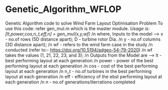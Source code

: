 # Genetic_Algorithm_WFLOP
Genetic Algorithm code to solve Wind Farm Layout Optimisation Problem 
To use this code: refer gen_mul.m which is the master module.
*Usage is: [lt,power,cos,n_t,eff,n] = gen_mul(x,y,wf)* 
/n where, Inputs to the model --> x - no.of rows (5D distance apart); D - turbine rotor Dia.
/n                               y - no.of columns (3D distance apart);
/n                               wf - refers to the wind farm case in the study
/n                                    conducted (refer to:- https://doi.org/10.5194/adgeo-54-79-2020)
/n                                    wf takes the values (1, 21, 22, 23, and 3);
/n       Outputs from the Model are --> lt - best performing layout at each generation
/n                                      power - power of the best performing layout at each generation
/n                                      cos - cost of the best performing layout at each generation
/n                                      n_t - no.of turbines in the best performing layout at each generation
/n                                      eff - efficiency of the ebst performing layout at each generation
/n                                      n - no.of generations/iterrations completed
